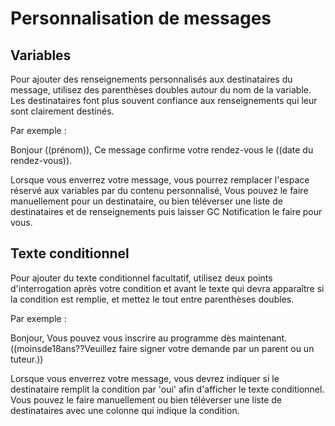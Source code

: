 # Personnalisation de messages

## Variables

Pour ajouter des renseignements personnalisés aux destinataires du message, utilisez des parenthèses doubles autour du nom de la variable. Les destinataires font plus souvent confiance aux renseignements qui leur sont clairement destinés.
 
Par exemple :

Bonjour ((prénom)),
Ce message confirme votre rendez-vous le ((date du rendez-vous)).

Lorsque vous enverrez votre message, vous pourrez remplacer l'espace réservé aux variables par du contenu personnalisé, Vous pouvez le faire manuellement pour un destinataire, ou bien téléverser une liste de destinataires et de renseignements puis laisser GC Notification le faire pour vous.

## Texte conditionnel

Pour ajouter du texte conditionnel facultatif, utilisez deux points d'interrogation après votre condition et avant le texte qui devra apparaître si la condition est remplie, et mettez le tout entre parenthèses doubles.

Par exemple :

Bonjour, 
Vous pouvez vous inscrire au programme dès maintenant. ((moinsde18ans??Veuillez faire signer votre demande par un parent ou un tuteur.))

Lorsque vous enverrez votre message, vous devrez indiquer si le destinataire remplit la condition par 'oui' afin d'afficher le texte conditionnel. Vous pouvez le faire manuellement ou bien téléverser une liste de destinataires avec une colonne qui indique la condition.
